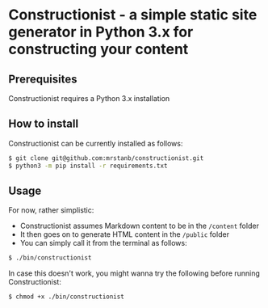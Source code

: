 # Constructionist - a simple static site generator in Python 3.x for constructing your content

## Prerequisites
Constructionist requires a Python 3.x installation

## How to install

Constructionist can be currently installed as follows:

```bash
$ git clone git@github.com:mrstanb/constructionist.git
$ python3 -m pip install -r requirements.txt
```

## Usage
For now, rather simplistic:

* Constructionist assumes Markdown content to be in the `/content` folder
* It then goes on to generate HTML content in the `/public` folder
* You can simply call it from the terminal as follows:

```bash
$ ./bin/constructionist
```

In case this doesn't work, you might wanna try the following before running Constructionist:

```bash
$ chmod +x ./bin/constructionist
```
